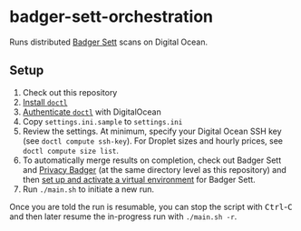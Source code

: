 # badger-sett-orchestration

Runs distributed [Badger Sett](https://github.com/EFForg/badger-sett) scans on Digital Ocean.

## Setup

1. Check out this repository
2. [Install `doctl`](https://github.com/digitalocean/doctl#installing-doctl)
3. [Authenticate `doctl`](https://github.com/digitalocean/doctl#authenticating-with-digitalocean) with DigitalOcean
4. Copy `settings.ini.sample` to `settings.ini`
5. Review the settings. At minimum, specify your Digital Ocean SSH key (see `doctl compute ssh-key`). For Droplet sizes and hourly prices, see `doctl compute size list`.
6. To automatically merge results on completion, check out Badger Sett and [Privacy Badger](https://github.com/EFForg/privacybadger) (at the same directory level as this repository) and then [set up and activate a virtual environment](https://snarky.ca/a-quick-and-dirty-guide-on-how-to-install-packages-for-python/) for Badger Sett.
7. Run `./main.sh` to initiate a new run.

Once you are told the run is resumable, you can stop the script with <kbd>Ctrl</kbd>-<kbd>C</kbd> and then later resume the in-progress run with `./main.sh -r`.
